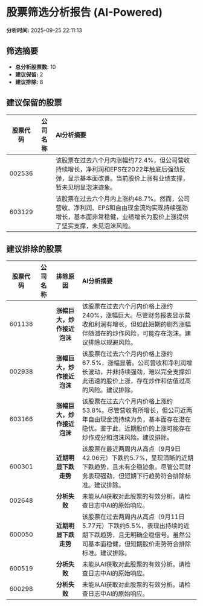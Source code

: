 # 股票筛选分析报告 (AI-Powered)

**分析时间:** 2025-09-25 22:11:13

## 筛选摘要

- **总分析股票数:** 10
- **建议保留:** 2
- **建议排除:** 8

## 建议保留的股票

| 股票代码 | 公司名称 | AI分析摘要 |
|:---:|:---:|:---|
| 002536 |  | 该股票在过去六个月内涨幅约72.4%，但公司营收持续增长，净利润和EPS在2022年触底后强劲反弹，显示基本面改善。当前股价上涨有业绩支撑，暂未见明显泡沫迹象。 |
| 603129 |  | 该股票在过去六个月内上涨约48.7%。然而，公司营收、净利润、EPS和自由现金流均实现持续强劲增长，基本面非常稳健，业绩增长为股价上涨提供了坚实支撑，未见泡沫风险。 |

## 建议排除的股票

| 股票代码 | 公司名称 | 排除原因 | AI分析摘要 |
|:---:|:---:|:---:|:---|
| 601138 |  | **涨幅巨大，炒作接近泡沫** | 该股票在过去六个月内价格上涨约240%，涨幅巨大。尽管财务报表显示营收和利润有增长，但如此短期的剧烈涨幅伴随潜在的炒作风险，可能存在泡沫。建议排除以规避风险。 |
| 002938 |  | **涨幅巨大，炒作接近泡沫** | 该股票在过去六个月内价格上涨约67.5%，涨幅显著。公司营收和净利润增长波动，并非持续强劲，难以完全支撑如此迅速的股价上涨，存在炒作和估值过高的风险。建议排除。 |
| 603166 |  | **涨幅巨大，炒作接近泡沫** | 该股票在过去六个月内价格上涨约53.8%。尽管营收有所增长，但公司近两年自由现金流持续为负，基本面存在潜在隐忧。鉴于此，近期股价的上涨可能存在炒作成分和泡沫风险。建议排除。 |
| 600301 |  | **近期明显下跌走势** | 该股票在最近两周内从高点（9月9日42.06元）下跌约5.7%，呈现清晰的近期下跌趋势，且未有企稳迹象。尽管公司财务表现强劲，但短期下行趋势符合排除标准。建议排除。 |
| 002648 |  | **分析失败** | 未能从AI获取对此股票的有效分析。请检查日志中AI的原始响应。 |
| 600050 |  | **近期明显下跌走势** | 该股票在过去两周内从高点（9月11日5.77元）下跌约5.5%，表现出持续的近期下跌趋势，且无明确企稳信号。虽然公司基本面稳健，但短期股价走势符合排除标准。建议排除。 |
| 600519 |  | **分析失败** | 未能从AI获取对此股票的有效分析。请检查日志中AI的原始响应。 |
| 600298 |  | **分析失败** | 未能从AI获取对此股票的有效分析。请检查日志中AI的原始响应。 |
